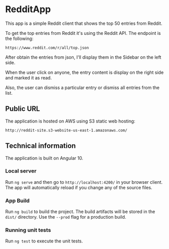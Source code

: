 # RedditApp

This app is a simple Reddit client that shows the top 50 entries from Reddit.    

To get the top entries from Reddit it's using the Reddit API. The endpoint is the following:

`https://www.reddit.com/r/all/top.json`

After obtain the entries from json, I'll display them in the Sidebar on the left side.

When the user click on anyone, the entry content is display on the right side and marked it as read. 

Also, the user can dismiss a particular entry or dismiss all entries from the list.

## Public URL

The application is hosted on AWS using S3 static web hosting:

`http://reddit-site.s3-website-us-east-1.amazonaws.com/`

## Technical information

The application is built on Angular 10. 

### Local server

Run `ng serve` and then go to `http://localhost:4200/` in your browser client. The app will automatically reload if you change any of the source files.

### App Build

Run `ng build` to build the project. The build artifacts will be stored in the `dist/` directory. Use the `--prod` flag for a production build.

### Running unit tests

Run `ng test` to execute the unit tests.
